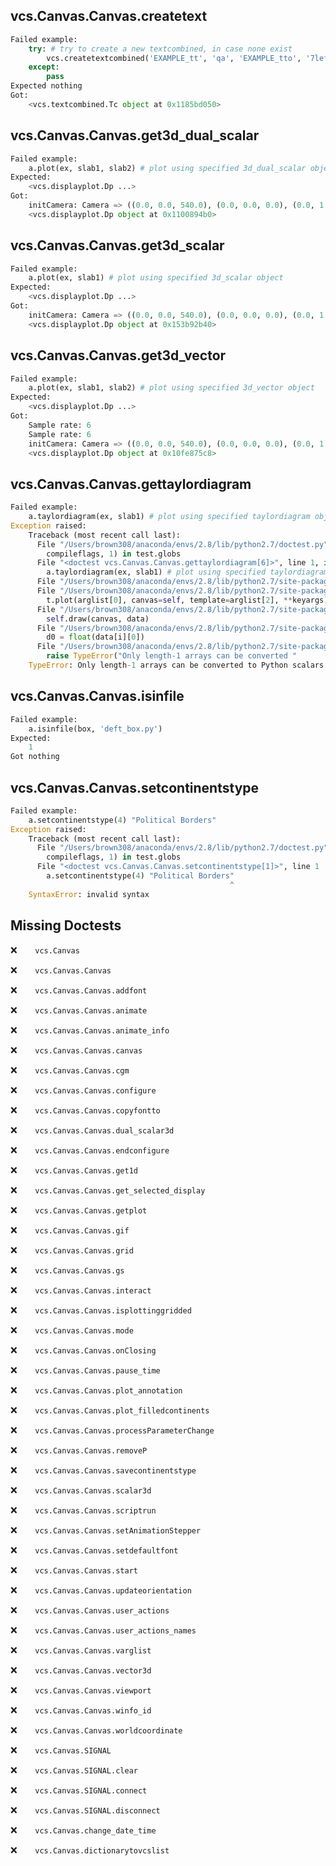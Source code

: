 vcs.Canvas.Canvas.createtext
----------------------------
```python
Failed example:
    try: # try to create a new textcombined, in case none exist
        vcs.createtextcombined('EXAMPLE_tt', 'qa', 'EXAMPLE_tto', '7left')
    except:
        pass
Expected nothing
Got:
    <vcs.textcombined.Tc object at 0x1185bd050>
```

vcs.Canvas.Canvas.get3d_dual_scalar
-----------------------------------
```python
Failed example:
    a.plot(ex, slab1, slab2) # plot using specified 3d_dual_scalar object
Expected:
    <vcs.displayplot.Dp ...>
Got:
    initCamera: Camera => ((0.0, 0.0, 540.0), (0.0, 0.0, 0.0), (0.0, 1.0, 0.0)) 
    <vcs.displayplot.Dp object at 0x1100894b0>
```

vcs.Canvas.Canvas.get3d_scalar
------------------------------
```python
Failed example:
    a.plot(ex, slab1) # plot using specified 3d_scalar object
Expected:
    <vcs.displayplot.Dp ...>
Got:
    initCamera: Camera => ((0.0, 0.0, 540.0), (0.0, 0.0, 0.0), (0.0, 1.0, 0.0)) 
    <vcs.displayplot.Dp object at 0x153b92b40>
```

vcs.Canvas.Canvas.get3d_vector
------------------------------
```python
Failed example:
    a.plot(ex, slab1, slab2) # plot using specified 3d_vector object
Expected:
    <vcs.displayplot.Dp ...>
Got:
    Sample rate: 6 
    Sample rate: 6 
    initCamera: Camera => ((0.0, 0.0, 540.0), (0.0, 0.0, 0.0), (0.0, 1.0, 0.0)) 
    <vcs.displayplot.Dp object at 0x10fe875c8>
```

vcs.Canvas.Canvas.gettaylordiagram
----------------------------------
```python
Failed example:
    a.taylordiagram(ex, slab1) # plot using specified taylordiagram object
Exception raised:
    Traceback (most recent call last):
      File "/Users/brown308/anaconda/envs/2.8/lib/python2.7/doctest.py", line 1315, in __run
        compileflags, 1) in test.globs
      File "<doctest vcs.Canvas.Canvas.gettaylordiagram[6]>", line 1, in <module>
        a.taylordiagram(ex, slab1) # plot using specified taylordiagram object
      File "/Users/brown308/anaconda/envs/2.8/lib/python2.7/site-packages/vcs/Canvas.py", line 1310, in taylordiagram
      File "/Users/brown308/anaconda/envs/2.8/lib/python2.7/site-packages/vcs/Canvas.py", line 3650, in __plot
        t.plot(arglist[0], canvas=self, template=arglist[2], **keyargs)
      File "/Users/brown308/anaconda/envs/2.8/lib/python2.7/site-packages/vcs/taylor.py", line 1967, in plot
        self.draw(canvas, data)
      File "/Users/brown308/anaconda/envs/2.8/lib/python2.7/site-packages/vcs/taylor.py", line 1207, in draw
        d0 = float(data[i][0])
      File "/Users/brown308/anaconda/envs/2.8/lib/python2.7/site-packages/numpy/ma/core.py", line 4182, in __float__
        raise TypeError("Only length-1 arrays can be converted "
    TypeError: Only length-1 arrays can be converted to Python scalars
```

vcs.Canvas.Canvas.isinfile
--------------------------
```python
Failed example:
    a.isinfile(box, 'deft_box.py')
Expected:
    1
Got nothing
```

vcs.Canvas.Canvas.setcontinentstype
-----------------------------------
```python
Failed example:
    a.setcontinentstype(4) "Political Borders"
Exception raised:
    Traceback (most recent call last):
      File "/Users/brown308/anaconda/envs/2.8/lib/python2.7/doctest.py", line 1315, in __run
        compileflags, 1) in test.globs
      File "<doctest vcs.Canvas.Canvas.setcontinentstype[1]>", line 1
        a.setcontinentstype(4) "Political Borders"
                                                 ^
    SyntaxError: invalid syntax
```

Missing Doctests
----------------
:x:```    vcs.Canvas```

:x:```    vcs.Canvas.Canvas```

:x:```    vcs.Canvas.Canvas.addfont```

:x:```    vcs.Canvas.Canvas.animate```

:x:```    vcs.Canvas.Canvas.animate_info```

:x:```    vcs.Canvas.Canvas.canvas```

:x:```    vcs.Canvas.Canvas.cgm```

:x:```    vcs.Canvas.Canvas.configure```

:x:```    vcs.Canvas.Canvas.copyfontto```

:x:```    vcs.Canvas.Canvas.dual_scalar3d```

:x:```    vcs.Canvas.Canvas.endconfigure```

:x:```    vcs.Canvas.Canvas.get1d```

:x:```    vcs.Canvas.Canvas.get_selected_display```

:x:```    vcs.Canvas.Canvas.getplot```

:x:```    vcs.Canvas.Canvas.gif```

:x:```    vcs.Canvas.Canvas.grid```

:x:```    vcs.Canvas.Canvas.gs```

:x:```    vcs.Canvas.Canvas.interact```

:x:```    vcs.Canvas.Canvas.isplottinggridded```

:x:```    vcs.Canvas.Canvas.mode```

:x:```    vcs.Canvas.Canvas.onClosing```

:x:```    vcs.Canvas.Canvas.pause_time```

:x:```    vcs.Canvas.Canvas.plot_annotation```

:x:```    vcs.Canvas.Canvas.plot_filledcontinents```

:x:```    vcs.Canvas.Canvas.processParameterChange```

:x:```    vcs.Canvas.Canvas.removeP```

:x:```    vcs.Canvas.Canvas.savecontinentstype```

:x:```    vcs.Canvas.Canvas.scalar3d```

:x:```    vcs.Canvas.Canvas.scriptrun```

:x:```    vcs.Canvas.Canvas.setAnimationStepper```

:x:```    vcs.Canvas.Canvas.setdefaultfont```

:x:```    vcs.Canvas.Canvas.start```

:x:```    vcs.Canvas.Canvas.updateorientation```

:x:```    vcs.Canvas.Canvas.user_actions```

:x:```    vcs.Canvas.Canvas.user_actions_names```

:x:```    vcs.Canvas.Canvas.varglist```

:x:```    vcs.Canvas.Canvas.vector3d```

:x:```    vcs.Canvas.Canvas.viewport```

:x:```    vcs.Canvas.Canvas.winfo_id```

:x:```    vcs.Canvas.Canvas.worldcoordinate```

:x:```    vcs.Canvas.SIGNAL```

:x:```    vcs.Canvas.SIGNAL.clear```

:x:```    vcs.Canvas.SIGNAL.connect```

:x:```    vcs.Canvas.SIGNAL.disconnect```

:x:```    vcs.Canvas.change_date_time```

:x:```    vcs.Canvas.dictionarytovcslist```

